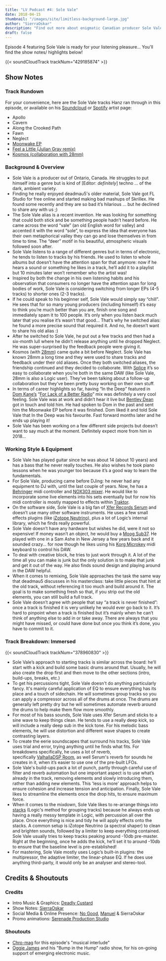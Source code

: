 ```yaml
---
title: "LV Podcast #4: Sole Vale"
date: 2018-04-15
thumbnail: "/images/site/limitless-background-large.jpg"
author: "SierraOskar"
description: "Find out more about enigmatic Canadian producer Sole Vale in episode 4 of Limitless Vibrations. Listen in to find out the origins of his name and how he gets those huge drum sounds..."
draft: false
---
```


Episode 4 featuring Sole Vale is ready for your listening pleasure... You'll find the show notes/ highlights below!

{{< soundCloudTrack trackNum="429185874" >}}

## Show Notes

### Track Rundown

For your convenience, here are the Sole Vale tracks Hanz ran through in this episode, or available on his [Soundcloud](https://soundcloud.com/solevale/tracks) or [Spotify](https://open.spotify.com/artist/4ATsdgt2xenE0oh48AQWwv) artist page:

*   Apollo
*   Cavern
*   Along the Crooked Path
*   Fawn
*   Neglect
*   [Moonwake EP](https://soundcloud.com/solevale/sets/moonwake)
*   [Feel a Little (Julian Gray remix)](https://open.spotify.com/track/5t7yr9JdlJCxWTeOtvGuiQ)
*   [Kosmos (collaboration with 28mm)](https://open.spotify.com/album/1b5nHLmr2q6CaUFfijwVgC)

### Background & Overview

*   Sole Vale is a producer out of Ontario, Canada. He struggles to put himself into a genre but is kind of [Editor: _definitely_] techno ... of the dark, ambient variety.
*   Finding he really enjoyed deadmau5's older material, Sole Vale got FL Studio for free online and started making bad mashups of Skrillex. He found some recently and they are so bad it’s hilarious ... but he declined to share any with us ;)
*   The Sole Vale alias is a recent invention. He was looking for something that could both stick and be something people hadn’t heard before. He came across the word “vale” (an old English word for valley) and accented it with the word “sole”, to express the idea that everyone has their own metaphorical valley they can go and lose themselves in from time to time. The “deer” motif in his beautiful, atmospheric visuals followed soon after.
*   Sole Vale listens to a range of different genres but in terms of electronic, he tends to listen to tracks by his friends. He used to listen to whole albums but doesn’t have the attention span for that anymore: now if he hears a sound or something he likes in a track, he’ll add it to a playlist but 10 minutes later won’t remember who the artist was!
*   Inspired by both the change in his own listening habits and his observation that consumers no longer have the attention span for long bodies of work, Sole Vale is considering switching from longer EPs (4-5 tracks) to shorter ones (2-3 tracks).
*   If he could speak to his beginner self, Sole Vale would simply say “chill”. He sees that for so many young producers (including himself) it’s easy to think you’re much better than you are, finish one song and immediately spam it to 100 people. It’s only when you listen back much later that you realise it’s wasn’t that good... That’s why he switched alias: he found a more precise sound that required it. And no, he doesn’t want to share his old alias :)
*   After he switched to Sole Vale, he put out a few tracks and then had a six-month lull where he didn’t release anything until he dropped Neglect. He was super-surprised by the feedback people were giving it.
*   Kosmos (with [28mm](https://soundcloud.com/its28mm/)) came quite a bit before Neglect. Sole Vale has known 28mm a long time and they were used to share tracks and feedback under their old aliases. Once they both switched aliases, the friendship continued and they decided to collaborate. With [Splice](https://splice.com) it’s so easy to collaborate when you’re both in the same DAW (like Sole Vale, 28mm is also a Logic user). They’ve been talking about a follow-up collaboration but they’ve been pretty busy working on their own stuff.
*   In terms of career highlights so far, having “In the Deep” featured in [Dom Kane’s](http://kaneaudio.com) “[For Lack of a Better Radio](https://www.mixcloud.com/mau5trap/for-lack-of-a-better-radio-episode-5-dom-kane/)” mix was definitely a very cool feeling. Sole Vale was at work and didn’t hear it live but [Bentley Dean](https://soundcloud.com/mrbentleydean) got in touch and told him. He had spoken to Dom in the past and sent him the Moonwake EP before it was finished. Dom liked it and told Sole Vale that In the Deep was his favourite. Fast forward months later and he ends up playing it!
*   Sole Vale has been working on a few different side projects but doesn’t want to say much at the moment. Definitely expect more from him in 2018...

### Working Style & Equipment

*   Sole Vale has played guitar since he was about 14 (about 10 years) and has a bass that he never really touches. He also wishes he took piano lessons when he was younger too because it’s a good way to learn the fundamentals.
*   For Sole Vale, producing came before DJing: he never had any equipment to DJ with, until the last couple of years. Now, he has a [Behringer](http://www.musictri.be/Categories/Behringer/c/Behringer?active=Products) midi controller and [NOX303 mixer](http://www.musictri.be/Categories/Behringer/Mixers/DJ/NOX303/p/P0782). He would like to incorporate some live elements into his sets eventually but for now his midi controller is mostly mapped to effects within [Traktor](https://www.native-instruments.com/en/products/traktor/).
*   On the software side, Sole Vale is a big fan of [Xfer Records Serum](http://xferrecords.com/serum) and doesn’t use many other software instruments. He uses a few small effects plugins (like [iZotope Neutrino](https://www.izotope.com/en/products/mix/neutrino.html)), plus a lot of Logic’s internal library, which he finds really powerful.
*   Sole Vale doesn’t have any hardware but wishes he did, were it not so expensive! If money wasn’t an object, he would buy a [Moog Sub37](https://www.moogmusic.com/products/phattys/sub-37). He played with one in a Sam Ashe in New Jersey a few years back and it sounded crazy... for now though he likes using his [Korg Microkey](http://www.korg.com/us/products/computergear/microkey/) midi keyboard to control his DAW.
*   To deal with creative block, he tries to just work through it. A lot of the time all you can make is junk but the only solution is to make that junk and get it out of the way. He also finds sound design and playing around in the DAW helpful.
*   When it comes to remixing, Sole Vale approaches the task the same way that deadmau5 discusses in his masterclass: take little pieces that hint at the old track, without referencing it too much and build around it. The goal is to make something fresh so that, if you strip out the old elements, you can still build a full track.
*   Sole Vale doesn’t agree with people that say “a track is never finished”: once a track is finished it is very unlikely he would ever go back to it. It’s hard to pinpoint when a track is finished but it’s mainly when he can’t think of anything else to add in or take away. There are always that you might have missed, or could have done but once you think it’s done, you have to commit to it.

### Track Breakdown: Immersed

{{< soundCloudTrack trackNum="378960830" >}}

*   Sole Vale’s approach to starting tracks is similar across the board: he’ll start with a kick and build some basic drums around that. Usually, he will also create the drop first and then move to the other sections (intro, build-ups, breaks, etc.)
*   To get his percussions tight, Sole Vale doesn't do anything particularly fancy. It's mainly careful application of EQ to ensure everything has its place and a touch of sidechain. He will sometimes group tracks so you can apply a compressor across all of the drums at once. The drums are generally left pretty dry but he will sometimes automate reverb around the drums to help make them flow more smoothly.
*   For most of his bass sounds, Sole Vale uses Xfer Serum and sticks to a sine wave to keep things clean. He tends to use a really deep kick, so will include a really deep sub in the kick tone. For his melodic bass elements, he will use distortion and different wave shapes to create contrasting layers.
*   To create the eerie soundscapes that surround his tracks, Sole Vale uses trial and error, trying anything until he finds what fits. For breakdowns specifically, he uses a lot of reverb, specifically [ValhallaDSP Room](https://valhalladsp.com/shop/reverb/valhalla-room/), as well Serum's reverb for sounds he creates in it, when it’s easier to use one of the pre-built LFOs.
*   Sole Vale's build-ups pack a lot of punch, partly through careful use of filter and reverb automation but one important aspect is to use what’s already in the track, removing elements and slowly introducing them, rather than adding new elements. This 'less is more' approach helps to ensure cohesion and increase tension and anticipation. Finally, Sole Vale likes to streamline the elements once the drop hits, to ensure maximum force.
*   When it comes to the mixdown, Sole Vale likes to re-arrange things into [stacks](https://support.apple.com/kb/PH12948?locale=en_GB&viewlocale=en_US) (Logic's method for grouping tracks) because he always ends up having a really messy template in Logic, with percussion all over the place. Once everything is nice and tidy he will apply effects onto the stacks. A common setup is iZotope Neutrino (a spectral shaper) to clean and brighten sounds, followed by a limiter to keep everything contained. Sole Vale usually tries to keep tracks peaking around -10db pre-master. Right at the beginning, once he adds the kick, he’ll set it to around -10db to ensure that the baseline level is pre-established!
*   For mastering, Sole Vale mostly uses Logic’s built-in plugins: the multipressor, the adaptive limiter, the linear-phase EQ. If he does use anything third-party, it would only be an analyser and stereo-tool.

## Credits & Shoutouts

### Credits

*   Intro Music & Graphics: [Deadly Custard](https://soundcloud.com/deadlycustard)
*   Show Notes: [SierraOskar](https://soundcloud.com/sierraoskar)
*   Social Media & Online Presence: [No Good](https://soundcloud.com/no_good_music), [Manuel](https://soundcloud.com/st-manuel) & SierraOskar
*   Promo animations: [Serenade Production Studio](https://soundcloud.com/asunsin)

### Shoutouts

*   [Chro-mag](https://soundcloud.com/user-72899070) for this episode's "musical interlude"
*   [Oggie James](https://soundcloud.com/oggie-james) and his "Bump in the Hump" radio show, for his on-going support of emerging electronic music.